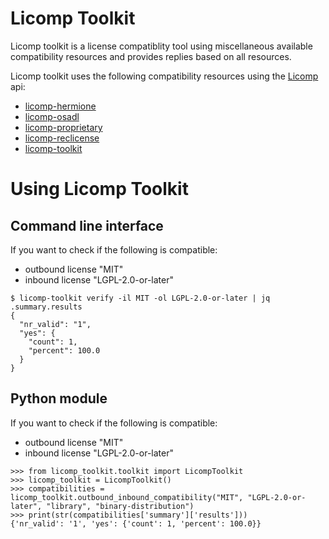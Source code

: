 # Licomp Toolkit

Licomp toolkit is a license compatiblity tool using miscellaneous
available compatibility resources and provides replies based on all
resources.

Licomp toolkit uses the following compatibility resources using the [Licomp](https://github.com/hesa/licomp) api:
* [licomp-hermione](https://github.com/hesa/licomp-hermione)
* [licomp-osadl](https://github.com/hesa/licomp-osadl)
* [licomp-proprietary](https://github.com/hesa/licomp-proprietary)
* [licomp-reclicense](https://github.com/hesa/licomp-reclicense)
* [licomp-toolkit](https://github.com/hesa/licomp-toolkit)

# Using Licomp Toolkit

## Command line interface

If you want to check if the following is compatible:
* outbound license "MIT"
* inbound license "LGPL-2.0-or-later"

```
$ licomp-toolkit verify -il MIT -ol LGPL-2.0-or-later | jq .summary.results
{
  "nr_valid": "1",
  "yes": {
    "count": 1,
    "percent": 100.0
  }
}
```

## Python module

If you want to check if the following is compatible:
* outbound license "MIT"
* inbound license "LGPL-2.0-or-later"

```
>>> from licomp_toolkit.toolkit import LicompToolkit
>>> licomp_toolkit = LicompToolkit()
>>> compatibilities = licomp_toolkit.outbound_inbound_compatibility("MIT", "LGPL-2.0-or-later", "library", "binary-distribution")
>>> print(str(compatibilities['summary']['results']))
{'nr_valid': '1', 'yes': {'count': 1, 'percent': 100.0}}
```
